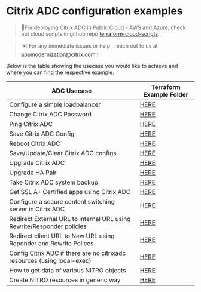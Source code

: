 # Citrix ADC configuration examples


> :round_pushpin:For deploying Citrix ADC in Public Cloud - AWS and Azure, check out cloud scripts in github repo [terraform-cloud-scripts](https://github.com/citrix/terraform-cloud-scripts).

> :envelope: For any immediate issues or help , reach out to us at appmodernization@citrix.com !

Below is the table showing the usecase you would like to achieve and where you can find the respective example.

|**ADC Usecase**|**Terraform Example Folder**|
|--|--|
|Configure a simple loadbalancer|[HERE](./simple_lb/)|
|Change Citrix ADC Password|[HERE](./utility/password_resetter/)|
|Ping Citrix ADC|[HERE](./utility/pinger/)|
|Save Citrix ADC Config|[HERE](./saveconfig/)|
|Reboot Citrix ADC|[HERE](./utility/rebooter/)|
|Save/Update/Clear Citrix ADC configs|[HERE](./nsconfig_save_update_clear_configs/)|
|Upgrade Citrix ADC|[HERE](./upgrade_citrixadc/)|
|Upgrade HA Pair|[HERE](./upgrade_ha_pair/)|
|Take Citrix ADC system backup|[HERE](./systembackup/)|
|Get SSL A+ Certified apps using Citrix ADC|[HERE](./aplus-certified-via-citrix-adc/)|
|Configure a secure content switching server in Citrix ADC|[HERE](./secure_cs_server/)|
|Redirect External URL to internal URL using Rewrite/Responder policies|[HERE](./redirect_external_url_to_internal_url/)|
|Redirect client URL to New URL using Reponder and Rewrite Polices|[HERE](./redirecting_client_to_new_url/)|
|Config Citrix ADC if there are no citrixadc resources (using local-exec)|[HERE](./using_local_exec_to_configure_citrixadc_as_the_last_resort/)|
|How to get data of various NITRO objects|[HERE](./nitro_info_get_information_of_various_nitro_objects/)|
|Create NITRO resources in generic way|[HERE](./nitro_resource_generically_create_nitro_resources/)|

